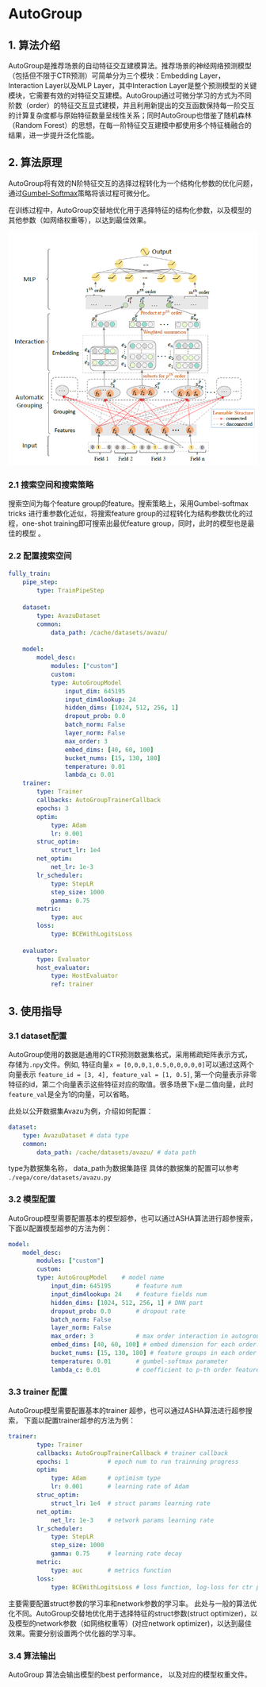 # AutoGroup

## 1. 算法介绍

AutoGroup是推荐场景的自动特征交互建模算法。推荐场景的神经网络预测模型（包括但不限于CTR预测）可简单分为三个模块：Embedding Layer，Interaction Layer以及MLP Layer，其中Interaction Layer是整个预测模型的关键模块，它需要有效的对特征交互建模。AutoGroup通过可微分学习的方式为不同阶数（order）的特征交互显式建模，并且利用新提出的交互函数保持每一阶交互的计算复杂度都与原始特征数量呈线性关系；同时AutoGroup也借鉴了随机森林（Random Forest）的思想，在每一阶特征交互建模中都使用多个特征桶融合的结果，进一步提升泛化性能。  

## 2. 算法原理

AutoGroup将有效的N阶特征交互的选择过程转化为一个结构化参数的优化问题，通过[Gumbel-Softmax](https://arxiv.org/pdf/1611.01144.pdf)策略将该过程可微分化。  

在训练过程中，AutoGroup交替地优化用于选择特征的结构化参数，以及模型的其他参数（如网络权重等），以达到最佳效果。

![FIS AutoGroup](../../images/fis_autogroup_overview.png)

### 2.1 搜索空间和搜索策略

搜索空间为每个feature group的feature。搜索策略上，采用Gumbel-softmax tricks 进行重参数化近似，将搜索feature group的过程转化为结构参数优化的过程，one-shot training即可搜索出最优feature group，同时，此时的模型也是最佳的模型 。

### 2.2 配置搜索空间

```yaml
fully_train:
    pipe_step:
        type: TrainPipeStep

    dataset:
        type: AvazuDataset
        common:
            data_path: /cache/datasets/avazu/

    model:
        model_desc:
            modules: ["custom"]
            custom:
            type: AutoGroupModel
                input_dim: 645195
                input_dim4lookup: 24
                hidden_dims: [1024, 512, 256, 1]
                dropout_prob: 0.0
                batch_norm: False
                layer_norm: False
                max_order: 3
                embed_dims: [40, 60, 100]
                bucket_nums: [15, 130, 180]
                temperature: 0.01
                lambda_c: 0.01
    trainer:
        type: Trainer
        callbacks: AutoGroupTrainerCallback
        epochs: 3
        optim:
            type: Adam
            lr: 0.001
        struc_optim:
            struct_lr: 1e4
        net_optim:
            net_lr: 1e-3
        lr_scheduler:
            type: StepLR
            step_size: 1000
            gamma: 0.75
        metric:
            type: auc
        loss:
            type: BCEWithLogitsLoss

    evaluator:
        type: Evaluator
        host_evaluator:
            type: HostEvaluator
            ref: trainer
```

## 3. 使用指导

### 3.1 dataset配置

AutoGroup使用的数据是通用的CTR预测数据集格式，采用稀疏矩阵表示方式，存储为`.npy`文件。例如, 特征向量`x = [0,0,0,1,0.5,0,0,0,0,0]`可以通过这两个向量表示 `feature_id = [3, 4], feature_val = [1, 0.5]`, 第一个向量表示非零特征的id，第二个向量表示这些特征对应的取值。很多场景下`x`是二值向量，此时`feature_val`是全为1的向量，可以省略。

此处以公开数据集Avazu为例，介绍如何配置：

```yaml
dataset:
    type: AvazuDataset # data type
    common:
        data_path: /cache/datasets/avazu/ # data path
```

type为数据集名称， data_path为数据集路径
具体的数据集的配置可以参考 `./vega/core/datasets/avazu.py`

### 3.2 模型配置

AutoGroup模型需要配置基本的模型超参，也可以通过ASHA算法进行超参搜索， 下面以配置模型超参的方法为例：

```yaml
model:
    model_desc:
        modules: ["custom"]
        custom:
        type: AutoGroupModel    # model name
            input_dim: 645195       # feature num
            input_dim4lookup: 24    # feature fields num
            hidden_dims: [1024, 512, 256, 1] # DNN part
            dropout_prob: 0.0       # dropout rate
            batch_norm: False
            layer_norm: False
            max_order: 3            # max order interaction in autogroup
            embed_dims: [40, 60, 100] # embed dimension for each order.
            bucket_nums: [15, 130, 180] # feature groups in each order
            temperature: 0.01       # gumbel-softmax parameter
            lambda_c: 0.01          # coefficient to p-th order feature self-interaction
```

### 3.3 trainer 配置

AutoGroup模型需要配置基本的trainer 超参，也可以通过ASHA算法进行超参搜索， 下面以配置trainer超参的方法为例：

```yaml
trainer:
        type: Trainer
        callbacks: AutoGroupTrainerCallback # trainer callback
        epochs: 1           # epoch num to run trainning progress
        optim:
            type: Adam      # optimism type
            lr: 0.001       # learning rate of Adam
        struc_optim:
            struct_lr: 1e4  # struct params learning rate
        net_optim:
            net_lr: 1e-3    # network params learning rate
        lr_scheduler:
            type: StepLR
            step_size: 1000
            gamma: 0.75     # learning rate decay
        metric:
            type: auc       # metrics function
        loss:
            type: BCEWithLogitsLoss # loss function, log-loss for ctr predition
```

主要需要配置struct参数的学习率和network参数的学习率。
此处与一般的算法优化不同。AutoGroup交替地优化用于选择特征的struct参数(struct optimizer)，以及模型的network参数（如网络权重等）(对应network optimizer)，以达到最佳效果。需要分别设置两个优化器的学习率。

### 3.4 算法输出

AutoGroup 算法会输出模型的best performance， 以及对应的模型权重文件。
